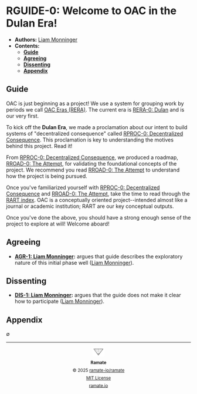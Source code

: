 # RGUIDE-0: Welcome to OAC in the Dulan Era!
- **Authors:** [Liam Monninger](mailto:liam@ramate.io)
- **Contents:**
  - **[Guide](#guide)**
  - **[Agreeing](#agreeing)**
  - **[Dissenting](#dissenting)**
  - **[Appendix](#appendix)**

## Guide
OAC is just beginning as a project! We use a system for grouping work by periods we call [OAC Eras (RERA)](../../../rera/). The current era is [RERA-0: Dulan](../../../rera/rera-000-000-000-dulan/README.md) and is our very first.

To kick off the **Dulan Era**, we made a proclamation about our intent to build systems of "decentralized consequence" called [RPROC-0: Decentralized Consequence](../../../rproc/rera-000-000-000-dulan/rproc-000-000-000/README.md). This proclamation is key to understanding the motives behind this project. Read it!

From [RPROC-0: Decentralized Consequence](../../../rproc/rera-000-000-000-dulan/rproc-000-000-000/README.md), we produced a roadmap, [RROAD-0: The Attempt](../../../rroad/rera-000-000-000-dulan/rroad-000-000-000/README.md), for validating the foundational concepts of the project. We recommend you read [RROAD-0: The Attempt](../../../rroad/rera-000-000-000-dulan/rroad-000-000-000/README.md) to understand how the project is being pursued.

Once you've familiarized yourself with [RPROC-0: Decentralized Consequence](../../../rproc/rera-000-000-000-dulan/rproc-000-000-000/README.md) and [RROAD-0: The Attempt](../../../rroad/rera-000-000-000-dulan/rroad-000-000-000/README.md), take the time to read through the [RART index](../../../rart/). OAC is a conceptually oriented project--intended almost like a journal or academic institution; RART are our key conceptual outputs.

Once you've done the above, you should have a strong enough sense of the project to explore at will! Welcome aboard!

## Agreeing
- **[AGR-1: Liam Monninger](./agreeing/agr-001-liam-monninger/README.md):** argues that guide describes the exploratory nature of this initial phase well ([Liam Monninger](mailto:liam@ramate.io)).

## Dissenting
- **[DIS-1: Liam Monninger](./dissenting/dis-001-liam-monninger/README.md):** argues that the guide does not make it clear how to participate ([Liam Monninger](mailto:liam@ramate.io)).

## Appendix
$\emptyset$

<!--OAC FOOTER: DO NOT REMOVE THIS LINE-->
---

<div align="center">
  <a href="https://github.com/ramate-io/oac">
    <picture>
      <source srcset="/assets/ramate-inverted-transparent.png" media="(prefers-color-scheme: dark)">
      <img height="24" src="/assets/ramate-transparent.png" alt="OAC"/>
    </picture>
  </a>
  <br/>
  <sub>
    <b>Ramate</b>
    <br/>
    &copy; 2025 <a href="https://github.com/ramate-io/ramate">ramate-io/ramate</a>
    <br/>
    <a href="https://github.com/ramate-io/ramate/blob/main/LICENSE">MIT License</a>
    <br/>
    <a href="https://www.ramate.io">ramate.io</a>
  </sub>
</div>
